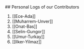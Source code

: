 ## Personal Logs of our Contributors

1. [[Ece-Ada]]
2. [[Muharrem-Unver]]
1. [[Onat-Bas]]
2. [[Selin-Gungor]]
3. [[Umur-Turkay]]
3. [[Ilker-Yilmaz]]
